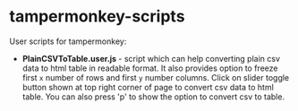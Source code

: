 # tampermonkey-scripts
User scripts for tampermonkey:

- **PlainCSVToTable.user.js** - script which can help converting plain csv data to html table in readable format. It also provides option to freeze first `x` number of rows and first `y` number columns. Click on slider toggle button shown at top right corner of page to convert csv data to html table. You can also press 'p' to show the option to convert csv to table.
